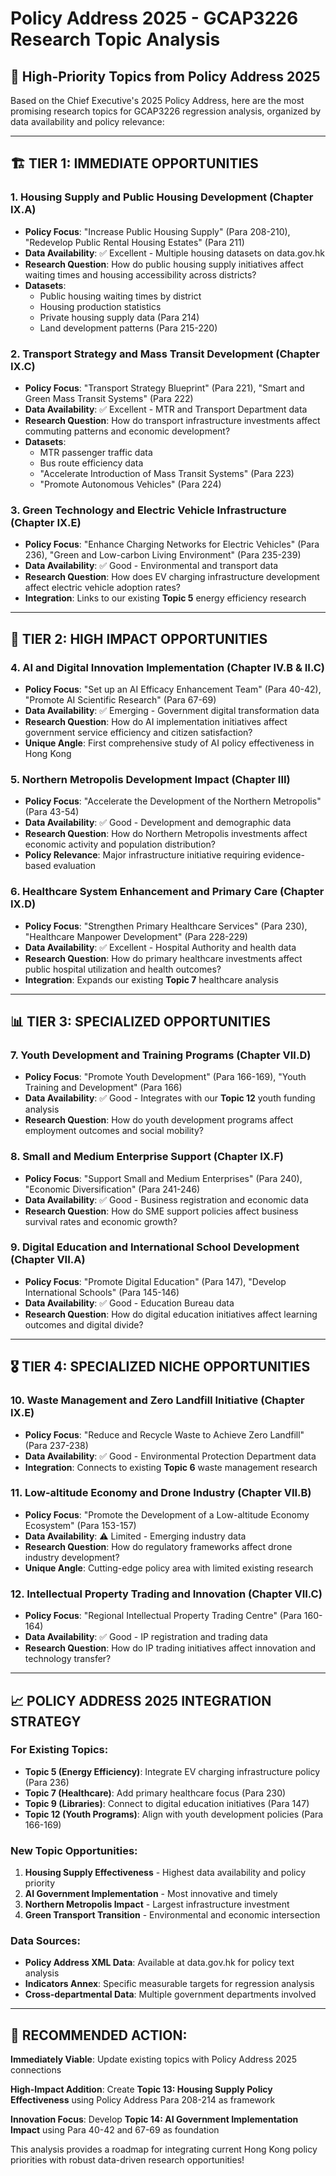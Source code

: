 # Policy Address 2025 - GCAP3226 Research Topic Analysis

## **🎯 High-Priority Topics from Policy Address 2025**

Based on the Chief Executive's 2025 Policy Address, here are the most promising research topics for GCAP3226 regression analysis, organized by data availability and policy relevance:

---

## **🏗️ TIER 1: IMMEDIATE OPPORTUNITIES** 

### **1. Housing Supply and Public Housing Development (Chapter IX.A)**
- **Policy Focus**: "Increase Public Housing Supply" (Para 208-210), "Redevelop Public Rental Housing Estates" (Para 211)
- **Data Availability**: ✅ Excellent - Multiple housing datasets on data.gov.hk
- **Research Question**: How do public housing supply initiatives affect waiting times and housing accessibility across districts?
- **Datasets**: 
  - Public housing waiting times by district
  - Housing production statistics
  - Private housing supply data (Para 214)
  - Land development patterns (Para 215-220)

### **2. Transport Strategy and Mass Transit Development (Chapter IX.C)**
- **Policy Focus**: "Transport Strategy Blueprint" (Para 221), "Smart and Green Mass Transit Systems" (Para 222)
- **Data Availability**: ✅ Excellent - MTR and Transport Department data
- **Research Question**: How do transport infrastructure investments affect commuting patterns and economic development?
- **Datasets**:
  - MTR passenger traffic data
  - Bus route efficiency data
  - "Accelerate Introduction of Mass Transit Systems" (Para 223)
  - "Promote Autonomous Vehicles" (Para 224)

### **3. Green Technology and Electric Vehicle Infrastructure (Chapter IX.E)**
- **Policy Focus**: "Enhance Charging Networks for Electric Vehicles" (Para 236), "Green and Low-carbon Living Environment" (Para 235-239)
- **Data Availability**: ✅ Good - Environmental and transport data
- **Research Question**: How does EV charging infrastructure development affect electric vehicle adoption rates?
- **Integration**: Links to our existing **Topic 5** energy efficiency research

---

## **🚀 TIER 2: HIGH IMPACT OPPORTUNITIES**

### **4. AI and Digital Innovation Implementation (Chapter IV.B & II.C)**
- **Policy Focus**: "Set up an AI Efficacy Enhancement Team" (Para 40-42), "Promote AI Scientific Research" (Para 67-69)
- **Data Availability**: ✅ Emerging - Government digital transformation data
- **Research Question**: How do AI implementation initiatives affect government service efficiency and citizen satisfaction?
- **Unique Angle**: First comprehensive study of AI policy effectiveness in Hong Kong

### **5. Northern Metropolis Development Impact (Chapter III)**
- **Policy Focus**: "Accelerate the Development of the Northern Metropolis" (Para 43-54)
- **Data Availability**: ✅ Good - Development and demographic data
- **Research Question**: How do Northern Metropolis investments affect economic activity and population distribution?
- **Policy Relevance**: Major infrastructure initiative requiring evidence-based evaluation

### **6. Healthcare System Enhancement and Primary Care (Chapter IX.D)**
- **Policy Focus**: "Strengthen Primary Healthcare Services" (Para 230), "Healthcare Manpower Development" (Para 228-229)
- **Data Availability**: ✅ Excellent - Hospital Authority and health data
- **Research Question**: How do primary healthcare investments affect public hospital utilization and health outcomes?
- **Integration**: Expands our existing **Topic 7** healthcare analysis

---

## **📊 TIER 3: SPECIALIZED OPPORTUNITIES**

### **7. Youth Development and Training Programs (Chapter VII.D)**
- **Policy Focus**: "Promote Youth Development" (Para 166-169), "Youth Training and Development" (Para 166)
- **Data Availability**: ✅ Good - Integrates with our **Topic 12** youth funding analysis
- **Research Question**: How do youth development programs affect employment outcomes and social mobility?

### **8. Small and Medium Enterprise Support (Chapter IX.F)**
- **Policy Focus**: "Support Small and Medium Enterprises" (Para 240), "Economic Diversification" (Para 241-246)
- **Data Availability**: ✅ Good - Business registration and economic data
- **Research Question**: How do SME support policies affect business survival rates and economic growth?

### **9. Digital Education and International School Development (Chapter VII.A)**
- **Policy Focus**: "Promote Digital Education" (Para 147), "Develop International Schools" (Para 145-146)
- **Data Availability**: ✅ Good - Education Bureau data
- **Research Question**: How do digital education initiatives affect learning outcomes and digital divide?

---

## **🎖️ TIER 4: SPECIALIZED NICHE OPPORTUNITIES**

### **10. Waste Management and Zero Landfill Initiative (Chapter IX.E)**
- **Policy Focus**: "Reduce and Recycle Waste to Achieve Zero Landfill" (Para 237-238)
- **Data Availability**: ✅ Good - Environmental Protection Department data
- **Integration**: Connects to existing **Topic 6** waste management research

### **11. Low-altitude Economy and Drone Industry (Chapter VII.B)**
- **Policy Focus**: "Promote the Development of a Low-altitude Economy Ecosystem" (Para 153-157)
- **Data Availability**: ⚠️ Limited - Emerging industry data
- **Research Question**: How do regulatory frameworks affect drone industry development?
- **Unique Angle**: Cutting-edge policy area with limited existing research

### **12. Intellectual Property Trading and Innovation (Chapter VII.C)**
- **Policy Focus**: "Regional Intellectual Property Trading Centre" (Para 160-164)
- **Data Availability**: ✅ Good - IP registration and trading data
- **Research Question**: How do IP trading initiatives affect innovation and technology transfer?

---

## **📈 POLICY ADDRESS 2025 INTEGRATION STRATEGY**

### **For Existing Topics:**
- **Topic 5 (Energy Efficiency)**: Integrate EV charging infrastructure policy (Para 236)
- **Topic 7 (Healthcare)**: Add primary healthcare focus (Para 230)
- **Topic 9 (Libraries)**: Connect to digital education initiatives (Para 147)
- **Topic 12 (Youth Programs)**: Align with youth development policies (Para 166-169)

### **New Topic Opportunities:**
1. **Housing Supply Effectiveness** - Highest data availability and policy priority
2. **AI Government Implementation** - Most innovative and timely
3. **Northern Metropolis Impact** - Largest infrastructure investment
4. **Green Transport Transition** - Environmental and economic intersection

### **Data Sources:**
- **Policy Address XML Data**: Available at data.gov.hk for policy text analysis
- **Indicators Annex**: Specific measurable targets for regression analysis
- **Cross-departmental Data**: Multiple government departments involved

---

## **🎯 RECOMMENDED ACTION:**

**Immediately Viable**: Update existing topics with Policy Address 2025 connections

**High-Impact Addition**: Create **Topic 13: Housing Supply Policy Effectiveness** using Policy Address Para 208-214 as framework

**Innovation Focus**: Develop **Topic 14: AI Government Implementation Impact** using Para 40-42 and 67-69 as foundation

This analysis provides a roadmap for integrating current Hong Kong policy priorities with robust data-driven research opportunities!